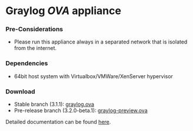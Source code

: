 Graylog *OVA* appliance
=======================

### Pre-Considerations

  * Please run this appliance always in a separated network that is isolated from the internet.

### Dependencies

  * 64bit host system with Virtualbox/VMWare/XenServer hypervisor

### Download

  * Stable branch (3.1.1): [graylog.ova](https://packages.graylog2.org/releases/graylog-omnibus/ova/graylog-3.1.1-1.ova)
  * Pre-release branch (3.2.0-beta.1): [graylog-preview.ova](https://packages.graylog2.org/releases/graylog-omnibus/ova/graylog-pre-3.2.0-1.beta.1.ova)

Detailed documentation can be found [here](http://docs.graylog.org/en/latest/pages/installation/virtual_machine_appliances.html).
